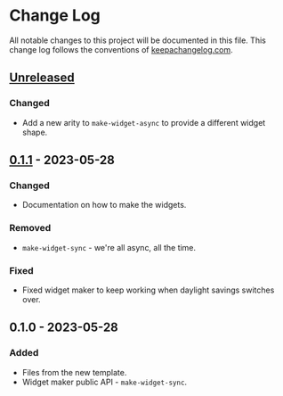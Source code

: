 # Change Log
All notable changes to this project will be documented in this file. This change log follows the conventions of [keepachangelog.com](http://keepachangelog.com/).

## [Unreleased]
### Changed
- Add a new arity to `make-widget-async` to provide a different widget shape.

## [0.1.1] - 2023-05-28
### Changed
- Documentation on how to make the widgets.

### Removed
- `make-widget-sync` - we're all async, all the time.

### Fixed
- Fixed widget maker to keep working when daylight savings switches over.

## 0.1.0 - 2023-05-28
### Added
- Files from the new template.
- Widget maker public API - `make-widget-sync`.

[Unreleased]: https://sourcehost.site/your-name/kettler-control/compare/0.1.1...HEAD
[0.1.1]: https://sourcehost.site/your-name/kettler-control/compare/0.1.0...0.1.1
